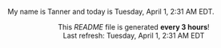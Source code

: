 My name is Tanner and today is Tuesday, April 1, 2:31 AM EDT.

<p align="center">This <i>README</i> file is generated <b>every 3 hours</b>!</br>Last refresh: Tuesday, April 1, 2:31 AM EDT<br /></p>
